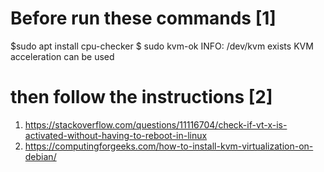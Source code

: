 

# Before run these commands [1]

$sudo apt install cpu-checker
$ sudo kvm-ok
INFO: /dev/kvm exists
KVM acceleration can be used
 
# then follow the instructions [2] 


1. https://stackoverflow.com/questions/11116704/check-if-vt-x-is-activated-without-having-to-reboot-in-linux
2. https://computingforgeeks.com/how-to-install-kvm-virtualization-on-debian/
